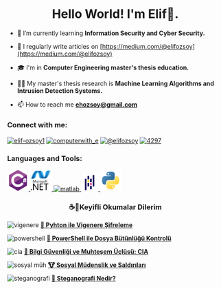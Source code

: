 <h1 align="center">Hello World! I'm Elif👋.</h1>

- 🌱 I’m currently learning **Information Security and Cyber Security.**

- 📝 I regularly write articles on [https://medium.com/@elifozsoy](https://medium.com/@elifozsoy)

- 🎓 I'm in **Computer Engineering master's thesis education.**

- 👨‍💻 My master's thesis research is **Machine Learning Algorithms and Intrusion Detection Systems.**

- 📫 How to reach me **ehozsoy@gmail.com**



<h3 align="left">Connect with me:</h3>
<p align="left">
<a href="https://linkedin.com/in/elif-ozsoy1" target="blank"><img align="center" src="https://raw.githubusercontent.com/rahuldkjain/github-profile-readme-generator/master/src/images/icons/Social/linked-in-alt.svg" alt="elif-ozsoy1" height="30" width="40" /></a>
<a href="https://instagram.com/computerwith_e" target="blank"><img align="center" src="https://raw.githubusercontent.com/rahuldkjain/github-profile-readme-generator/master/src/images/icons/Social/instagram.svg" alt="computerwith_e" height="30" width="40" /></a>
<a href="https://medium.com/@elifozsoy" target="blank"><img align="center" src="https://raw.githubusercontent.com/rahuldkjain/github-profile-readme-generator/master/src/images/icons/Social/medium.svg" alt="@elifozsoy" height="30" width="40" /></a>
<a href="https://discord.gg/4297" target="blank"><img align="center" src="https://raw.githubusercontent.com/rahuldkjain/github-profile-readme-generator/master/src/images/icons/Social/discord.svg" alt="4297" height="30" width="40" /></a>
</p>

<h3 align="left">Languages and Tools:</h3>
<p align="left"> <a href="https://www.w3schools.com/cs/" target="_blank" rel="noreferrer"> <img src="https://raw.githubusercontent.com/devicons/devicon/master/icons/csharp/csharp-original.svg" alt="csharp" width="50" height="50"/> </a> <a href="https://dotnet.microsoft.com/" target="_blank" rel="noreferrer"> <img src="https://raw.githubusercontent.com/devicons/devicon/master/icons/dot-net/dot-net-original-wordmark.svg" alt="dotnet" width="50" height="50"/> </a> <a href="https://www.mathworks.com/" target="_blank" rel="noreferrer"> <img src="https://upload.wikimedia.org/wikipedia/commons/2/21/Matlab_Logo.png" alt="matlab" width="50" height="50"/> </a> <a href="https://pandas.pydata.org/" target="_blank" rel="noreferrer"> <img src="https://raw.githubusercontent.com/devicons/devicon/2ae2a900d2f041da66e950e4d48052658d850630/icons/pandas/pandas-original.svg" alt="pandas" width="40" height="40"/> </a> <a href="https://www.python.org" target="_blank" rel="noreferrer"> <img src="https://raw.githubusercontent.com/devicons/devicon/master/icons/python/python-original.svg" alt="python" width="50" height="50"/> </a> </p>

<h3 align="middle">☕🍩Keyifli Okumalar Dilerim</h3>

![vigenere](https://miro.medium.com/v2/resize:fill:126:126/1*H7U1RWg5RxLKBDRUwuXLMA.png)   **[🐍 Pyhton ile Vigenere Şifreleme](https://medium.com/@elifozsoy/pyhton-ile-vigenere-%C5%9Fifreleme-a0fea2f6141b)**                

![powershell](https://miro.medium.com/v2/resize:fill:126:126/1*VovDr8H7Hk9rhm6ogjTtRQ.png)   **[🦔 PowerShell ile Dosya Bütünlüğü Kontrolü](https://medium.com/@elifozsoy/powershell-ile-dosya-b%C3%BCt%C3%BCnl%C3%BC%C4%9F%C3%BC-kontrol%C3%BC-cf5dd0516367)**

![cia](https://miro.medium.com/v2/resize:fill:126:126/1*TopWbb40DWxa_g6jFphliQ.jpeg)   **[🐅 Bilgi Güvenliği ve Muhteşem Üçlüsü: CIA](https://medium.com/@elifozsoy/bilgi-g%C3%BCvenli%C4%9Fi-ve-muhte%C5%9Fem-%C3%BC%C3%A7l%C3%BCs%C3%BC-cia-b043a5c9c02e)**                

![sosyal müh](https://miro.medium.com/v2/resize:fill:126:126/1*WTN6JvQBI8wwk6rbByEvAg.png)   **[🐮 Sosyal Müdenslik ve Saldırıları](https://medium.com/@elifozsoy/sosyal-m%C3%BChendislik-ve-sald%C4%B1r%C4%B1lar%C4%B1-946ed3284adc)**                

![steganografi](https://miro.medium.com/v2/resize:fill:126:126/1*baF3ku5I1TjEBF5Alg62Uw.png)   **[🦉 Steganografi Nedir?](https://medium.com/@elifozsoy/steganografi-nedir-10021593f0b3)**
